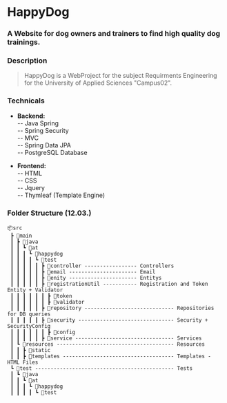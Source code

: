 # HappyDog

### A Website for dog owners and trainers to find high quality dog trainings.

### Description
> HappyDog is a WebProject for the subject Requirments Engineering for the University of Applied Sciences "Campus02". 

### Technicals
- **Backend:**<br>
-- Java Spring<br>
-- Spring Security<br>
-- MVC<br>
-- Spring Data JPA<br>
-- PostgreSQL Database<br>

- **Frontend:**<br>
-- HTML<br>
-- CSS<br>
-- Jquery<br>
-- Thymleaf (Template Engine)<br>


### Folder Structure (12.03.)
```
📦src
 ┣ 📂main
 ┃ ┣ 📂java
 ┃ ┃ ┗ 📂at
 ┃ ┃ ┃ ┗ 📂happydog
 ┃ ┃ ┃ ┃ ┗ 📂test
 ┃ ┃ ┃ ┃ ┃ ┣ 📂controller ----------------- Controllers
 ┃ ┃ ┃ ┃ ┃ ┣ 📂email ---------------------- Email
 ┃ ┃ ┃ ┃ ┃ ┣ 📂enity ---------------------- Entitys
 ┃ ┃ ┃ ┃ ┃ ┣ 📂registrationUtil ----------- Registration and Token Entity + Validator
 ┃ ┃ ┃ ┃ ┃ ┃ ┣ 📂token                
 ┃ ┃ ┃ ┃ ┃ ┃ ┣ 📂validator
 ┃ ┃ ┃ ┃ ┃ ┣ 📂repository ----------------------------- Repositories for DB queries
 ┃ ┃ ┃ ┃ ┃ ┣ 📂security ------------------------------- Security + SecurityConfig
 ┃ ┃ ┃ ┃ ┃ ┃ ┣ 📂config
 ┃ ┃ ┃ ┃ ┃ ┣ 📂service -------------------------------- Services
 ┃ ┗ 📂resources -------------------------------------- Resources
 ┃ ┃ ┣ 📂static
 ┃ ┃ ┣ 📂templates ------------------------------------ Templates - HTML Files
 ┗ 📂test --------------------------------------------- Tests
 ┃ ┗ 📂java
 ┃ ┃ ┗ 📂at
 ┃ ┃ ┃ ┗ 📂happydog
 ┃ ┃ ┃ ┃ ┗ 📂test

